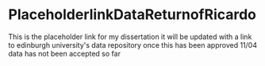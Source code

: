 # PlaceholderlinkDataReturnofRicardo
This is the placeholder link for  my dissertation it will be updated with a link to edinburgh university's data repository once this has been approved
11/04 data has not been accepted so far
